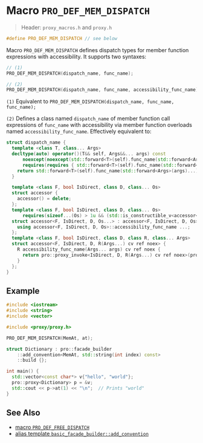 # Macro `PRO_DEF_MEM_DISPATCH`

> Header: `proxy_macros.h` and `proxy.h`

```cpp
#define PRO_DEF_MEM_DISPATCH // see below
```

Macro `PRO_DEF_MEM_DISPATCH` defines dispatch types for member function expressions with accessibility. It supports two syntaxes:

```cpp
// (1)
PRO_DEF_MEM_DISPATCH(dispatch_name, func_name);

// (2)
PRO_DEF_MEM_DISPATCH(dispatch_name, func_name, accessibility_func_name);
```

`(1)` Equivalent to `PRO_DEF_MEM_DISPATCH(dispatch_name, func_name, func_name);`

`(2)` Defines a class named `dispatch_name` of member function call expressions of `func_name` with accessibility via member function overloads named `accessibility_func_name`. Effectively equivalent to:

```cpp
struct dispatch_name {
  template <class T, class... Args>
  decltype(auto) operator()(T&& self, Args&&... args) const
      noexcept(noexcept(std::forward<T>(self).func_name(std::forward<Args>(args)...)))
      requires(requires { std::forward<T>(self).func_name(std::forward<Args>(args)...); }) {
    return std::forward<T>(self).func_name(std::forward<Args>(args)...);
  }

  template <class F, bool IsDirect, class D, class... Os>
  struct accessor {
    accessor() = delete;
  };
  template <class F, bool IsDirect, class D, class... Os>
      requires(sizeof...(Os) > 1u && (std::is_constructible_v<accessor<F, IsDirect, D, Os>> && ...))
  struct accessor<F, IsDirect, D, Os...> : accessor<F, IsDirect, D, Os>... {
    using accessor<F, IsDirect, D, Os>::accessibility_func_name ...;
  };
  template <class F, bool IsDirect, class D, class R, class... Args>
  struct accessor<F, IsDirect, D, R(Args...) cv ref noex> {
    R accessibility_func_name(Args... args) cv ref noex {
      return pro::proxy_invoke<IsDirect, D, R(Args...) cv ref noex>(pro::access_proxy<F>(std::forward<accessor cv ref>(*this)), std::forward<Args>(args)...);
    }
  };
}
```

## Example

```cpp
#include <iostream>
#include <string>
#include <vector>

#include <proxy/proxy.h>

PRO_DEF_MEM_DISPATCH(MemAt, at);

struct Dictionary : pro::facade_builder
    ::add_convention<MemAt, std::string(int index) const>
    ::build {};

int main() {
  std::vector<const char*> v{"hello", "world"};
  pro::proxy<Dictionary> p = &v;
  std::cout << p->at(1) << "\n";  // Prints "world"
}
```

## See Also

- [macro `PRO_DEF_FREE_DISPATCH`](PRO_DEF_FREE_DISPATCH.md)
- [alias template `basic_facade_builder::add_convention`](basic_facade_builder/add_convention.md)
